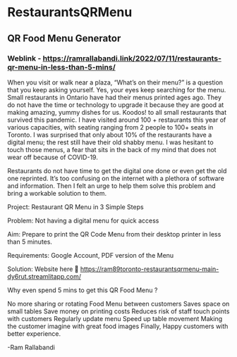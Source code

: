 # RestaurantsQRMenu

## QR Food Menu Generator

### Weblink - https://ramrallabandi.link/2022/07/11/restaurants-qr-menu-in-less-than-5-mins/

When you visit or walk near a plaza, “What’s on their menu?” is a question that you keep asking yourself. Yes, your eyes keep searching for the menu. Small restaurants in Ontario have had their menus printed ages ago. They do not have the time or technology to upgrade it because they are good at making amazing, yummy dishes for us. Koodos! to all small restaurants that survived this pandemic. I have visited around 100 + restaurants this year of various capacities, with seating ranging from 2 people to 100+ seats in Toronto. I was surprised that only about 10% of the restaurants have a digital menu; the rest still have their old shabby menu. I was hesitant to touch those menus, a fear that sits in the back of my mind that does not wear off because of COVID-19.

Restaurants do not have time to get the digital one done or even get the old one reprinted. It’s too confusing on the internet with a plethora of software and information. Then I felt an urge to help them solve this problem and bring a workable solution to them.

Project: Restaurant QR Menu in 3 Simple Steps

Problem: Not having a digital menu for quick access

Aim: Prepare to print the QR Code Menu from their desktop printer in less than 5 minutes.

Requirements: Google Account, PDF version of the Menu

Solution: Website here 🙂 
https://ram89toronto-restaurantsqrmenu-main-dy6rut.streamlitapp.com/

Why even spend 5 mins to get this QR Food Menu ?

No more sharing or rotating Food Menu between customers
Saves space on small tables
Save money on printing costs
Reduces risk of staff touch points with customers
Regularly update menu
Speed up table movement
Making the customer imagine with great food images
Finally, Happy customers with better experience.

-Ram Rallabandi
